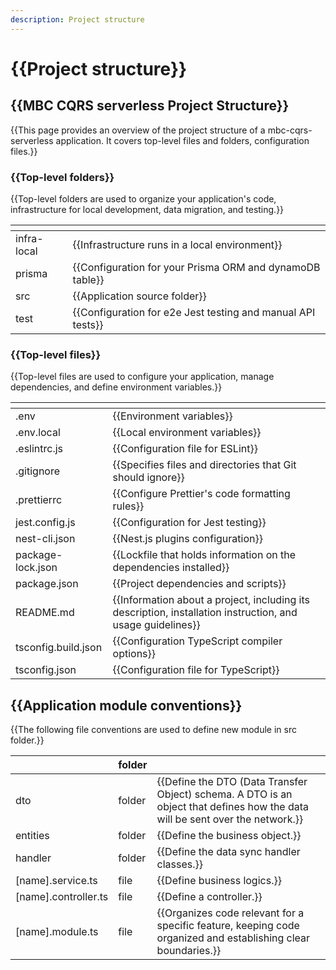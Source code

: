 ```yaml
---
description: Project structure
---
```


# {{Project structure}}

## {{MBC CQRS serverless Project Structure}}

{{This page provides an overview of the project structure of a mbc-cqrs-serverless application. It covers top-level files and folders, configuration files.}}

### {{Top-level folders}}

{{Top-level folders are used to organize your application's code, infrastructure for local development, data migration, and testing.}}

| <!-- -->    | <!-- -->                    |
| ----------- | --------------------------- |
| infra-local | {{Infrastructure runs in a local environment}} |
| prisma      | {{Configuration for your Prisma ORM and dynamoDB table}}      |
| src         | {{Application source folder}}         |
| test        | {{Configuration for e2e Jest testing and manual API tests}}        |

### {{Top-level files}}

{{Top-level files are used to configure your application, manage dependencies, and define environment variables.}}

| <!-- -->            | <!-- -->                       |
| ------------------- | ------------------------------ |
| .env                | {{Environment variables}}            |
| .env.local          | {{Local environment variables}}      |
| .eslintrc.js        | {{Configuration file for ESLint}}       |
| .gitignore          | {{Specifies files and directories that Git should ignore}}      |
| .prettierrc         | {{Configure Prettier's code formatting rules}}     |
| jest.config.js      | {{Configuration for Jest testing}}    |
| nest-cli.json       | {{Nest.js plugins configuration}}       |
| package-lock.json   | {{Lockfile that holds information on the dependencies installed}}   |
| package.json        | {{Project dependencies and scripts}}        |
| README.md           | {{Information about a project, including its description, installation instruction, and usage guidelines}}         |
| tsconfig.build.json | {{Configuration TypeScript compiler options}} |
| tsconfig.json       | {{Configuration file for TypeScript}}       |

## {{Application module conventions}}

{{The following file conventions are used to define new module in src folder.}}

| <!-- -->             | folder | <!-- -->                        |
| -------------------- | ------ | ------------------------------- |
| dto                  | folder | {{Define the DTO (Data Transfer Object) schema. A DTO is an object that defines how the data will be sent over the network.}}      |
| entities             | folder | {{Define the business object.}} |
| handler              | folder | {{Define the data sync handler classes.}}  |
| [name].service.ts    | file   | {{Define business logics.}}    |
| [name].controller.ts | file   | {{Define a controller.}} |
| [name].module.ts     | file   | {{Organizes code relevant for a specific feature, keeping code organized and establishing clear boundaries.}}     |
